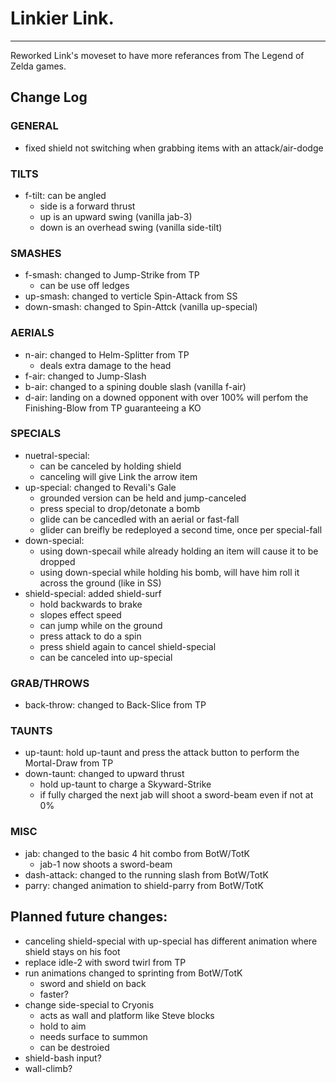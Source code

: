 # Linkier Link.
--------------------------------------------------------------------------
Reworked Link's moveset to have more referances from The Legend of Zelda games.

## Change Log

### GENERAL
- fixed shield not switching when grabbing items with an attack/air-dodge

### TILTS
- f-tilt: can be angled
	- side is a forward thrust
	- up is an upward swing (vanilla jab-3)
	- down is an overhead swing (vanilla side-tilt)

### SMASHES
- f-smash: changed to Jump-Strike from TP
	- can be use off ledges
- up-smash: changed to verticle Spin-Attack from SS 
- down-smash: changed to Spin-Attck (vanilla up-special)

### AERIALS
- n-air: changed to Helm-Splitter from TP
	- deals extra damage to the head
- f-air: changed to Jump-Slash
- b-air: changed to a spining double slash (vanilla f-air)
- d-air: landing on a downed opponent with over 100% will perfom the Finishing-Blow from TP guaranteeing a KO

### SPECIALS
- nuetral-special: 
	- can be canceled by holding shield 
	- canceling will give Link the arrow item
- up-special: changed to Revali's Gale
	- grounded version can be held and jump-canceled
	- press special to drop/detonate a bomb
	- glide can be cancedled with an aerial or fast-fall
	- glider can breifly be redeployed a second time, once per special-fall
- down-special: 
	- using down-specail while already holding an item will cause it to be dropped
	- using down-special while holding his bomb, will have him roll it across the ground (like in SS)
- shield-special: added shield-surf 
	- hold backwards to brake
	- slopes effect speed
	- can jump while on the ground
	- press attack to do a spin
	- press shield again to cancel shield-special
	- can be canceled into up-special

### GRAB/THROWS
- back-throw: changed to Back-Slice from TP 
### TAUNTS
- up-taunt: hold up-taunt and press the attack button to perform the Mortal-Draw from TP
- down-taunt: changed to upward thrust
	- hold up-taunt to charge a Skyward-Strike
	- if fully charged the next jab will shoot a sword-beam even if not at 0%

### MISC
- jab: changed to the basic 4 hit combo from BotW/TotK
	- jab-1 now shoots a sword-beam
- dash-attack: changed to the running slash from BotW/TotK
- parry: changed animation to shield-parry from BotW/TotK

## Planned future changes:
- canceling shield-special with up-special has different animation where shield stays on his foot
- replace idle-2 with sword twirl from TP
- run animations changed to sprinting from BotW/TotK
	- sword and shield on back
	- faster?
- change side-special to Cryonis
	- acts as wall and platform like Steve blocks
	- hold to aim
	- needs surface to summon
	- can be destroied
- shield-bash input?
- wall-climb?

